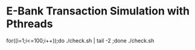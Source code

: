 # E-Bank Transaction Simulation with Pthreads
for((i=1;i<=100;i++));do  ./check.sh  | tail -2 ;done
./check.sh
